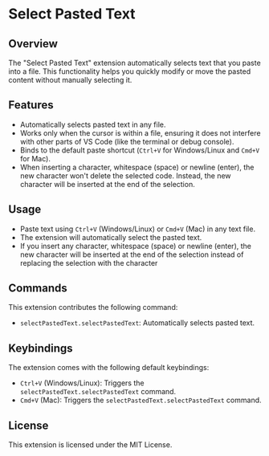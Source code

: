 # Select Pasted Text

## Overview

The "Select Pasted Text" extension automatically selects text that you paste into a file. This functionality helps you quickly modify or move the pasted content without manually selecting it. 

## Features

- Automatically selects pasted text in any file.
- Works only when the cursor is within a file, ensuring it does not interfere with other parts of VS Code (like the terminal or debug console).
- Binds to the default paste shortcut (`Ctrl+V` for Windows/Linux and `Cmd+V` for Mac).
- When inserting a character, whitespace (space) or newline (enter), the new character won't delete the selected code. Instead, the new character will be inserted at the end of the selection.

## Usage

- Paste text using `Ctrl+V` (Windows/Linux) or `Cmd+V` (Mac) in any text file.
- The extension will automatically select the pasted text.
- If you insert any character, whitespace (space) or newline (enter), the new character will be inserted at the end of the selection instead of replacing the selection with the character

## Commands

This extension contributes the following command:

- `selectPastedText.selectPastedText`: Automatically selects pasted text.

## Keybindings

The extension comes with the following default keybindings:

- `Ctrl+V` (Windows/Linux): Triggers the `selectPastedText.selectPastedText` command.
- `Cmd+V` (Mac): Triggers the `selectPastedText.selectPastedText` command.

## License

This extension is licensed under the MIT License.
